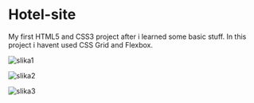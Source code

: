 # Hotel-site
My first HTML5 and CSS3 project after i learned some basic stuff.
In this project i havent used CSS Grid and Flexbox.

![slika1](https://user-images.githubusercontent.com/47084459/53537653-fbb27880-3b0a-11e9-93de-b42e2d4ce1db.png)

![slika2](https://user-images.githubusercontent.com/47084459/53537654-fce3a580-3b0a-11e9-855b-c6465eae2e7f.png)


![slika3](https://user-images.githubusercontent.com/47084459/53537656-fe14d280-3b0a-11e9-8e17-1041bf98d6b8.png)
